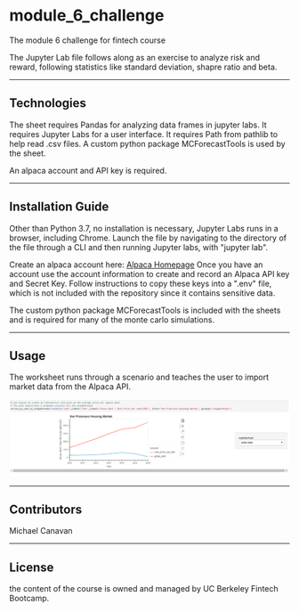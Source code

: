 # module_6_challenge

The module 6 challenge for fintech course

The Jupyter Lab file follows along as an exercise to analyze risk and reward, following statistics like standard deviation, shapre ratio and beta.

---

## Technologies

The sheet requires Pandas for analyzing data frames in jupyter labs.
It requires Jupyter Labs for a user interface.
It requires Path from pathlib to help read .csv files.
A custom python package MCForecastTools is used by the sheet.

An alpaca account and API key is required.

---

## Installation Guide

Other than Python 3.7, no installation is necessary, Jupyter Labs runs in a browser, including Chrome.  Launch the file by navigating to the directory of the file through a CLI and then running Jupyter labs, with "jupyter lab".

Create an alpaca account here: [Alpaca Homepage](https://alpaca.markets/)
Once you have an account use the account information to create and record an Alpaca API key and Secret Key.  Follow instructions to copy these keys into a ".env" file, which is not included with the repository since it contains sensitive data.

The custom python package MCForecastTools is included with the sheets and is required for many of the monte carlo simulations.


---

## Usage

The worksheet runs through a scenario and teaches the user to import market data from the Alpaca API.

![Image of jupyter lab](jupyter_lab_image.PNG)

---

## Contributors

Michael Canavan

---

## License

the content of the course is owned and managed by UC Berkeley Fintech Bootcamp.